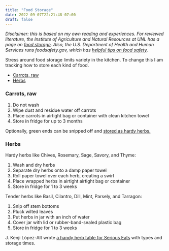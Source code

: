 ```yaml
---
title: "Food Storage"
date: 2022-09-07T22:21:48-07:00
draft: false
---
```


*Disclaimer: this is based on my own reading and experiences. For reviewed literature, the Institute of Agriculture and Natural Resources at UNL has a page on [food storage](https://food.unl.edu/free-resource/food-storage). Also, the U.S. Department of Health and Human Services runs foodsafety.gov, which has [helpful tips on food safety](https://www.foodsafety.gov/keep-food-safe/4-steps-to-food-safety).*

Stress around food storage limits variety in the kitchen. To change this I am tracking how to store each kind of food. 

- [Carrots, raw](#carrots-raw)
- [Herbs](#herbs)

### Carrots, raw

1. Do not wash
2. Wipe dust and residue water off carrots
3. Place carrots in airtight bag or container with clean kitchen towel 
4. Store in fridge for up to 3 months

Optionally, green ends can be snipped off and [stored as hardy herbs.](#loose-herbs)

### Herbs

Hardy herbs like Chives, Rosemary, Sage, Savory, and Thyme:
1. Wash and dry herbs
2. Separate dry herbs onto a damp paper towel
3. Roll paper towel over each herb, creating a swirl
4. Place wrapped herbs in airtight airtight bag or container
5. Store in fridge for 1 to 3 weeks

Tender herbs like Basil, Cilantro, Dill, Mint, Parsely, and Tarragon:
1. Snip off stem bottoms
2. Pluck wilted leaves
3. Put herbs in jar with an inch of water
4. Cover jar with lid or rubber-band-sealed plastic bag
5. Store in fridge for 1 to 3 weeks

J. Kenji López-Alt wrote [a handy herb table for Serious Eats](https://www.seriouseats.com/the-best-way-to-store-fresh-herbs-parsley-cilantro-dill-basil#:~:text=of%20direct%20sunlight.-,Herb,-Herb%20Type%C2%A0) with types and storage times.


